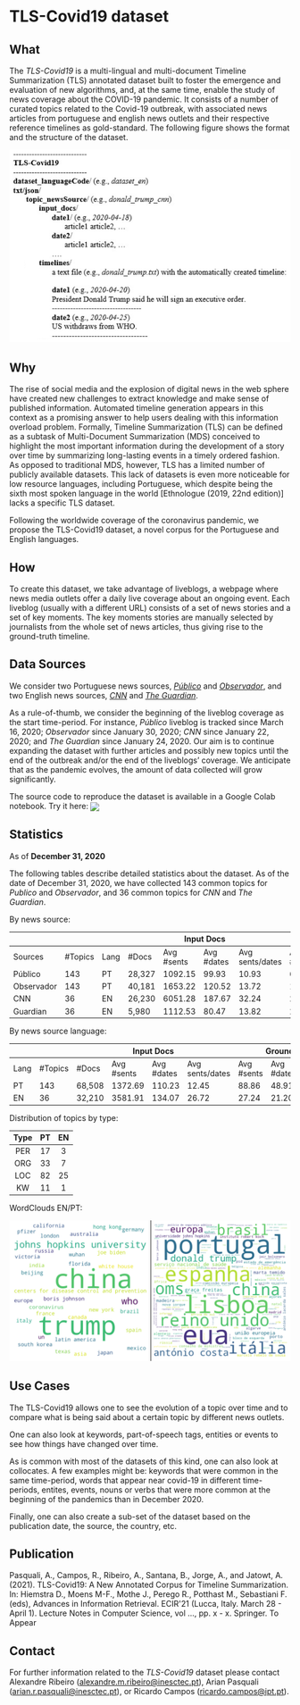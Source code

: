 # TLS-Covid19 dataset

## What

The *TLS-Covid19* is a multi-lingual and multi-document Timeline Summarization (TLS) annotated dataset built to foster the emergence and evaluation of new algorithms, and, at the same time, enable the study of news coverage about the COVID-19 pandemic. It consists of a number of curated topics related to the Covid-19 outbreak, with associated news articles from portuguese and english news outlets and their respective reference timelines as gold-standard. The following figure shows the format and the structure  of the dataset.

![Dataset structure](img/tls-covid19-structure.png?raw=true "Dataset structure")

## Why

The rise of social media and the explosion of digital news in the web sphere have created new challenges to extract knowledge and make sense of published information. Automated timeline generation appears in this context as a promising answer to help users dealing with this information overload problem. Formally, Timeline Summarization (TLS) can be defined as a subtask of Multi-Document Summarization (MDS) conceived to highlight the most important information during the development of a story over time by summarizing long-lasting events in a timely ordered fashion. As opposed to traditional MDS, however, TLS has a limited number of publicly available datasets. This lack of datasets is even more noticeable for low resource languages, including Portuguese, which despite being the sixth most spoken language in the world [Ethnologue (2019, 22nd edition)] lacks a specific TLS dataset.

Following the worldwide coverage of the coronavirus pandemic, we propose the TLS-Covid19 dataset, a novel corpus for the Portuguese and English languages. 

## How

To create this dataset, we take advantage of liveblogs, a webpage where news media outlets offer a daily live coverage about an ongoing event. Each liveblog (usually with a different URL) consists of a set of news stories and a set of key moments. The key moments stories are manually selected by journalists from the whole set of news articles, thus giving rise to the ground-truth timeline.

## Data Sources

We consider two Portuguese news sources, [*Público*](https://www.publico.pt/) and [*Observador*](https://observador.pt/), and two English news sources, [*CNN*](https://edition.cnn.com/) and [*The Guardian*](https://www.theguardian.com/).

As a rule-of-thumb, we consider the beginning of the liveblog coverage as the start time-period. For instance, *Público* liveblog is tracked since March 16, 2020; *Observador* since January 30, 2020; *CNN* since January 22, 2020; and *The Guardian* since January 24, 2020. Our aim is to continue expanding the dataset with further articles and possibly new topics until the end of the outbreak and/or the end of the liveblogs’ coverage. We anticipate that as the pandemic evolves, the amount of data collected will grow significantly.   

The source code to reproduce the dataset is available in a Google Colab notebook. Try it here: [<img src="https://colab.research.google.com/assets/colab-badge.svg" align="center">](https://colab.research.google.com/drive/1--oHb0ia5kaKjAZl0sr1mqAEleOwB8G8?usp=sharing)

## Statistics

As of **December 31, 2020**

The following tables describe detailed statistics about the dataset. As of the date of December 31, 2020, we have collected 143 common topics for *Publico* and *Observador*, and 36 common topics for *CNN* and *The Guardian*.

By news source:

<table>
<thead>
  <tr>
    <th colspan="3"></th>
    <th colspan="4">Input Docs</th>
    <th colspan="3">Ground-Truth</th>
    <th colspan="2">Compression</th>
  </tr>
</thead>
<tbody>
  <tr>
    <td>Sources</td>
    <td>#Topics</td>
    <td>Lang</td>
    <td>#Docs</td>
    <td>Avg #sents</td>
    <td>Avg #dates</td>
    <td>Avg sents/dates</td>
    <td>Avg #sents</td>
    <td>Avg #dates</td>
    <td>Avg sents/dates</td>
    <td>Sents</td>
    <td>Dates</td>
  </tr>
  <tr>
    <td>Público</td>
    <td>143</td>
    <td>PT</td>
    <td>28,327</td>
    <td>1092.15</td>
    <td>99.93</td>
    <td>10.93</td>
    <td>62.82</td>
    <td>40.05</td>
    <td>1.57</td>
    <td>5.75</td>
    <td>40.08</td>
  </tr>
  <tr>
    <td>Observador</td>
    <td>143</td>
    <td>PT</td>
    <td>40,181</td>
    <td>1653.22</td>
    <td>120.52</td>
    <td>13.72</td>
    <td>114.90</td>
    <td>57.77</td>
    <td>1.99</td>
    <td>6.95</td>
    <td>47.93</td>
  </tr>
  <tr>
    <td>CNN</td>
    <td>36</td>
    <td>EN</td>
    <td>26,230</td>
    <td>6051.28</td>
    <td>187.67</td>
    <td>32.24</td>
    <td>29.53</td>
    <td>20.64</td>
    <td>1.43</td>
    <td>0.49</td>
    <td>11.00</td>
  </tr>
  <tr>
    <td>Guardian</td>
    <td>36</td>
    <td>EN</td>
    <td>5,980</td>
    <td>1112.53</td>
    <td>80.47</td>
    <td>13.82</td>
    <td>24.94</td>
    <td>21.75</td>
    <td>1.15</td>
    <td>2.24</td>
    <td>27.03</td>
  </tr>
</tbody>
</table>

By news source language:

<table>
<thead>
  <tr>
    <th colspan="2"></th>
    <th colspan="4">Input Docs</th>
    <th colspan="3">Ground-Truth</th>
    <th colspan="2">Compression</th>
  </tr>
</thead>
<tbody>
  <tr>
    <td>Lang</td>
    <td>#Topics</td>
    <td>#Docs</td>
    <td>Avg #sents</td>
    <td>Avg #dates</td>
    <td>Avg sents/dates</td>
    <td>Avg #sents</td>
    <td>Avg #dates</td>
    <td>Avg sents/dates</td>
    <td>Sents</td>
    <td>Dates</td>
  </tr>
  <tr>
    <td>PT</td>
    <td>143</td>
    <td>68,508</td>
    <td>1372.69</td>
    <td>110.23</td>
    <td>12.45</td>
    <td>88.86</td>
    <td>48.91</td>
    <td>1.82</td>
    <td>6.47</td>
    <td>44.37</td>
  </tr>
  <tr>
    <td>EN</td>
    <td>36</td>
    <td>32,210</td>
    <td>3581.91</td>
    <td>134.07</td>
    <td>26.72</td>
    <td>27.24</td>
    <td>21.20</td>
    <td>1.28</td>
    <td>0.76</td>
    <td>15.81</td>
  </tr>
</tbody>
</table>

Distribution of topics by type:

| Type  |   PT   |   EN   |
| :---: | :----: | :----: |
|  PER  |   17   |    3   |
|  ORG  |   33   |    7   |
|  LOC  |   82  |    25  |
|  KW   |   11   |    1   |

WordClouds EN/PT:

![Word Clouds](img/wc_en-pt_merged.png?raw=true "English and portuguese word clouds")

## Use Cases

The TLS-Covid19 allows one to see the evolution of a topic over time and to compare what is being said about a certain topic by different news outlets. 

One can also look at keywords, part-of-speech tags, entities or events to see how things have changed over time.

As is common with most of the datasets of this kind, one can also look at collocates. A few examples might be: keywords that were common in the same time-period, words that appear near covid-19 in different time-periods, entites, events, nouns or verbs that were more common at the beginning of the pandemics than in December 2020.

Finally, one can also create a sub-set of the dataset based on the publication date, the source, the country, etc.

## Publication

Pasquali, A., Campos, R., Ribeiro, A., Santana, B., Jorge, A., and Jatowt, A. (2021). TLS-Covid19: A New Annotated Corpus for Timeline Summarization. In: Hiemstra D., Moens M-F., Mothe J., Perego R., Potthast M., Sebastiani F. (eds), Advances in Information Retrieval. ECIR'21 (Lucca, Italy. March 28 - April 1). Lecture Notes in Computer Science, vol ..., pp. x - x. Springer. To Appear

## Contact

For further information related to the *TLS-Covid19* dataset please contact Alexandre Ribeiro (alexandre.m.ribeiro@inesctec.pt), Arian Pasquali (arian.r.pasquali@inesctec.pt), or Ricardo Campos (ricardo.campos@ipt.pt).

